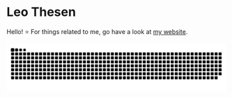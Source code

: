 # Leo Thesen
Hello! ⭐️
For things related to me, go have a look at [my website](https://leothesen.com).

<picture>
  <source
    media="(prefers-color-scheme: dark)"
    srcset="https://raw.githubusercontent.com/leothesen/leothesen/output/github-contribution-grid-snake-dark.svg"
  />
  <source
    media="(prefers-color-scheme: light)"
    srcset="https://raw.githubusercontent.com/leothesen/leothesen/output/github-contribution-grid-snake.svg"
  />
  <img
    alt="github contribution grid snake animation"
    src="https://raw.githubusercontent.com/leothesen/leothesen/output/github-contribution-grid-snake.svg"
  />
</picture>

